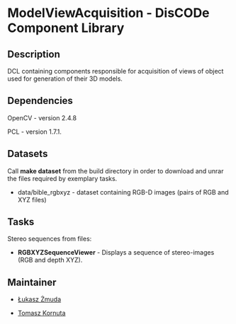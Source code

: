 ModelViewAcquisition - DisCODe Component Library
===========================================

Description
-----------

DCL containing components responsible for acquisition of views of object used for generation of their 3D models.

Dependencies
------------

OpenCV - version 2.4.8

PCL - version 1.7.1.

Datasets
------------
Call __make dataset__ from the build directory in order to download and unrar the files required by exemplary tasks.
   * data/bible_rgbxyz - dataset containing RGB-D images (pairs of RGB and XYZ files)    
   
Tasks
------------

Stereo sequences from files:   
   * __RGBXYZSequenceViewer__ - Displays a sequence of  stereo-images (RGB and depth XYZ).


Maintainer
----------

- [Łukasz Żmuda](https://github.com/Sapphire1)

- [Tomasz Kornuta](https://github.com/tkornuta)

